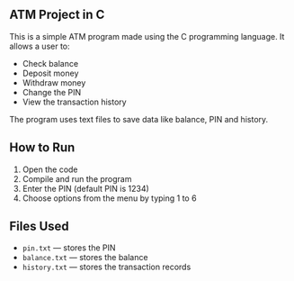 ## ATM Project in C

This is a simple ATM program made using the C programming language. It allows a user to:

- Check balance  
- Deposit money  
- Withdraw money  
- Change the PIN  
- View the transaction history  

The program uses text files to save data like balance, PIN and history.

## How to Run

1. Open the code 
2. Compile and run the program  
3. Enter the PIN (default PIN is 1234)  
4. Choose options from the menu by typing 1 to 6

## Files Used

- `pin.txt` — stores the PIN  
- `balance.txt` — stores the balance  
- `history.txt` — stores the transaction records  


